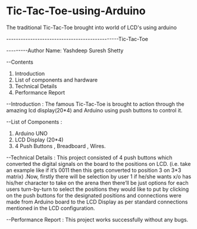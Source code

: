# Tic-Tac-Toe-using-Arduino
The traditional Tic-Tac-Toe brought into world of LCD's using arduino

-----------------------------------------------Tic-Tac-Toe

---------Author Name:
                      Yashdeep Suresh Shetty

--Contents
1. Introduction
2. List of components and hardware
3. Technical Details
4. Performance Report

--Introduction :
The famous Tic-Tac-Toe is brought to action through the amazing lcd display(20*4) and Arduino using push buttons to control it.

--List of Components :
1. Arduino UNO
2. LCD Display (20*4)
3. 4 Push Buttons , Breadboard , Wires.

--Technical Details :
This project consisted of 4 push buttons which converted the digital signals on the board to the positions on LCD. (i.e. take an example like if it’s 0011 then this gets converted to position 3 on 3*3 matrix) .Now, firstly there will be selection by user 1 if he/she wants x/o has his/her character to take on the arena then there’ll be just options for each users turn-by-turn to select the positions they would like to put by clicking on the push buttons for the designated positions and connections were made from Arduino board to the LCD Display as per standard connections mentioned in the LCD configuration.

--Performance Report :
This project works successfully without any bugs.

